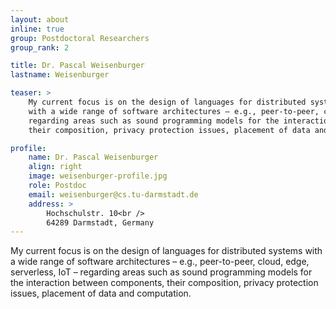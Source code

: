 ```yaml
---
layout: about
inline: true
group: Postdoctoral Researchers
group_rank: 2

title: Dr. Pascal Weisenburger
lastname: Weisenburger

teaser: >
    My current focus is on the design of languages for distributed systems
    with a wide range of software architectures – e.g., peer-to-peer, cloud, edge, serverless, IoT –
    regarding areas such as sound programming models for the interaction between components,
    their composition, privacy protection issues, placement of data and computation.

profile:
    name: Dr. Pascal Weisenburger
    align: right
    image: weisenburger-profile.jpg
    role: Postdoc
    email: weisenburger@cs.tu-darmstadt.de
    address: >
        Hochschulstr. 10<br />
        64289 Darmstadt, Germany
---
```


My current focus is on the design of languages for distributed systems
with a wide range of software architectures – e.g., peer-to-peer, cloud, edge, serverless, IoT –
regarding areas such as sound programming models for the interaction between components,
their composition, privacy protection issues, placement of data and computation.
